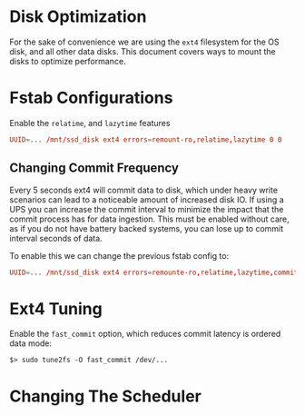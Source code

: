 # Disk Optimization

For the sake of convenience we are using the `ext4` filesystem for the OS disk, and all other data disks. This document covers ways to mount the disks to optimize performance.

# Fstab Configurations

Enable the `relatime`, and `lazytime` features

```conf
UUID=... /mnt/ssd_disk ext4 errors=remount-ro,relatime,lazytime 0 0
```

## Changing Commit Frequency

Every 5 seconds ext4 will commit data to disk, which under heavy write scenarios can lead to a noticeable amount of increased disk IO. If using a UPS you can increase the commit interval to minimize the impact that the commit process has for data ingestion. This must be enabled without care, as if you do not have battery backed systems, you can lose up to commit interval seconds of data.

To enable this we can change the previous fstab config to:
```conf
UUID=... /mnt/ssd_disk ext4 errors=remounte-ro,relatime,lazytime,commit=60 0 0
```

# Ext4 Tuning

Enable the `fast_commit` option, which reduces commit latency is ordered data mode:

```shell
$> sudo tune2fs -O fast_commit /dev/...
```


# Changing The Scheduler